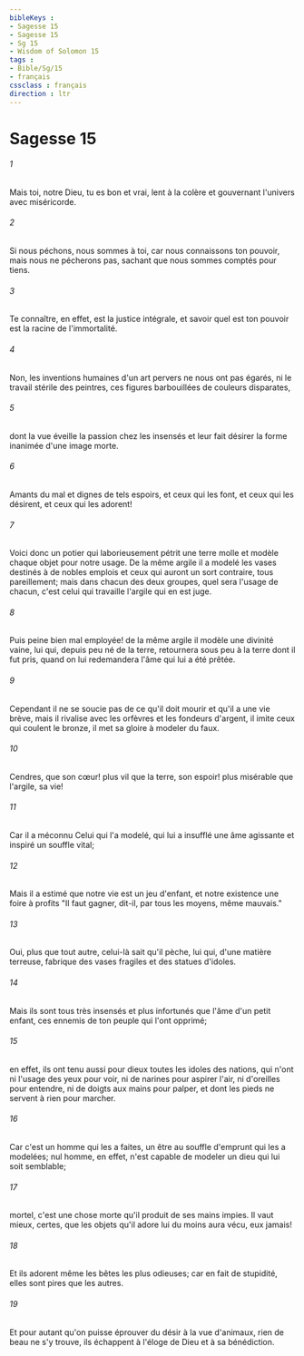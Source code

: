 ```yaml
---
bibleKeys : 
- Sagesse 15
- Sagesse 15
- Sg 15
- Wisdom of Solomon 15
tags : 
- Bible/Sg/15
- français
cssclass : français
direction : ltr
---
```


# Sagesse 15

###### 1
Mais toi, notre Dieu, tu es bon et vrai, lent à la colère et gouvernant l'univers avec miséricorde.
###### 2
Si nous péchons, nous sommes à toi, car nous connaissons ton pouvoir, mais nous ne pécherons pas, sachant que nous sommes comptés pour tiens.
###### 3
Te connaître, en effet, est la justice intégrale, et savoir quel est ton pouvoir est la racine de l'immortalité.
###### 4
Non, les inventions humaines d'un art pervers ne nous ont pas égarés, ni le travail stérile des peintres, ces figures barbouillées de couleurs disparates,
###### 5
dont la vue éveille la passion chez les insensés et leur fait désirer la forme inanimée d'une image morte.
###### 6
Amants du mal et dignes de tels espoirs, et ceux qui les font, et ceux qui les désirent, et ceux qui les adorent!
###### 7
Voici donc un potier qui laborieusement pétrit une terre molle et modèle chaque objet pour notre usage. De la même argile il a modelé les vases destinés à de nobles emplois et ceux qui auront un sort contraire, tous pareillement; mais dans chacun des deux groupes, quel sera l'usage de chacun, c'est celui qui travaille l'argile qui en est juge.
###### 8
Puis peine bien mal employée! de la même argile il modèle une divinité vaine, lui qui, depuis peu né de la terre, retournera sous peu à la terre dont il fut pris, quand on lui redemandera l'âme qui lui a été prêtée.
###### 9
Cependant il ne se soucie pas de ce qu'il doit mourir et qu'il a une vie brève, mais il rivalise avec les orfèvres et les fondeurs d'argent, il imite ceux qui coulent le bronze, il met sa gloire à modeler du faux.
###### 10
Cendres, que son cœur! plus vil que la terre, son espoir! plus misérable que l'argile, sa vie!
###### 11
Car il a méconnu Celui qui l'a modelé, qui lui a insufflé une âme agissante et inspiré un souffle vital;
###### 12
Mais il a estimé que notre vie est un jeu d'enfant, et notre existence une foire à profits "Il faut gagner, dit-il, par tous les moyens, même mauvais."
###### 13
Oui, plus que tout autre, celui-là sait qu'il pèche, lui qui, d'une matière terreuse, fabrique des vases fragiles et des statues d'idoles.
###### 14
Mais ils sont tous très insensés et plus infortunés que l'âme d'un petit enfant, ces ennemis de ton peuple qui l'ont opprimé;
###### 15
en effet, ils ont tenu aussi pour dieux toutes les idoles des nations, qui n'ont ni l'usage des yeux pour voir, ni de narines pour aspirer l'air, ni d'oreilles pour entendre, ni de doigts aux mains pour palper, et dont les pieds ne servent à rien pour marcher.
###### 16
Car c'est un homme qui les a faites, un être au souffle d'emprunt qui les a modelées; nul homme, en effet, n'est capable de modeler un dieu qui lui soit semblable;
###### 17
mortel, c'est une chose morte qu'il produit de ses mains impies. Il vaut mieux, certes, que les objets qu'il adore lui du moins aura vécu, eux jamais!
###### 18
Et ils adorent même les bêtes les plus odieuses; car en fait de stupidité, elles sont pires que les autres.
###### 19
Et pour autant qu'on puisse éprouver du désir à la vue d'animaux, rien de beau ne s'y trouve, ils échappent à l'éloge de Dieu et à sa bénédiction.
